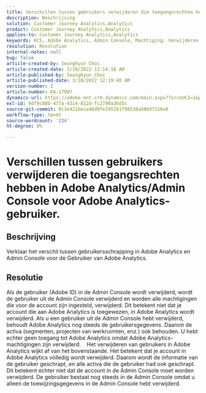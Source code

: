 ```yaml
---
title: Verschillen tussen gebruikers verwijderen die toegangsrechten hebben in Adobe Analytics/Admin Console voor Adobe Analytics-gebruiker.
description: Beschrijving
solution: Customer Journey Analytics,Analytics
product: Customer Journey Analytics,Analytics
applies-to: Customer Journey Analytics,Analytics
keywords: KCS, Adobe Analytics, Admin Console, Machtiging, Verwijderen door gebruiker, Verwijderen door gebruiker
resolution: Resolution
internal-notes: null
bug: false
article-created-by: Seunghyun Choi
article-created-date: 3/10/2022 12:14:18 AM
article-published-by: Seunghyun Choi
article-published-date: 3/10/2022 12:19:40 AM
version-number: 2
article-number: KA-17907
dynamics-url: https://adobe-ent.crm.dynamics.com/main.aspx?forceUCI=1&pagetype=entityrecord&etn=knowledgearticle&id=ac67bd03-07a0-ec11-b400-0022480b0a3e
exl-id: 9df9c88b-477a-4314-812d-fc2790a36d5c
source-git-commit: 0c3e421beca46d9fe1952b1f98538a50697216a0
workflow-type: tm+mt
source-wordcount: '224'
ht-degree: 0%

---
```


# Verschillen tussen gebruikers verwijderen die toegangsrechten hebben in Adobe Analytics/Admin Console voor Adobe Analytics-gebruiker.

## Beschrijving


Verklaar het verschil tussen gebruikersschrapping in Adobe Analytics en Admin Console voor de Gebruiker van Adobe Analytics.


## Resolutie


Als de gebruiker (Adobe ID) in de Admin Console wordt verwijderd, wordt de gebruiker uit de Admin Console verwijderd en worden alle machtigingen die voor de account zijn ingesteld, verwijderd.
Dit betekent niet dat je account die aan Adobe Analytics is toegewezen, in Adobe Analytics wordt verwijderd. Als u een gebruiker uit de Admin Console hebt verwijderd, behoudt Adobe Analytics nog steeds de gebruikersgegevens.
Daarom de activa (segmenten, projecten van werkruimten, enz.) ook behouden.
U hebt echter geen toegang tot Adobe Analytics omdat Adobe Analytics-machtigingen zijn verwijderd.
  
Het verwijderen van gebruikers in Adobe Analytics wijkt af van het bovenstaande. Het betekent dat je account in Adobe Analytics volledig wordt verwijderd.
Daarom wordt de informatie van de gebruiker geschrapt, en alle activa die de gebruiker had ook geschrapt.
Dit betekent echter niet dat de account in de Admin Console moet worden verwijderd. De gebruiker bestaat nog steeds in de Admin Console omdat u alleen de toewijzingsgegevens in de Admin Console hebt verwijderd.
